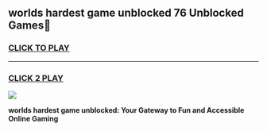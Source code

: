 
## worlds hardest game unblocked 76 Unblocked Games👋
<h3>
<a href="https://premium.freeplayer.one?title=worlds_hardest_game_unblocked_76&ref=16F">CLICK TO PLAY</a></h3>
<hr>

<h3>
<a href="https://premium.freeplayer.one?title=worlds_hardest_game_unblocked_76&ref=16F">CLICK 2 PLAY</a>
  
</h3>

<a href="https://premium.freeplayer.one?title=worlds_hardest_game_unblocked_76&ref=16F/"><img src="https://clearcache.store/games.png"></a>


**worlds hardest game unblocked: Your Gateway to Fun and Accessible Online Gaming**
